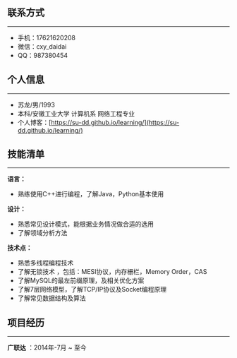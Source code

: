 
## 联系方式
----
- 手机：17621620208
- 微信：cxy_daidai
- QQ：987380454

## 个人信息
----
- 苏龙/男/1993
- 本科/安徽工业大学 计算机系 网络工程专业
- 个人博客：[https://su-dd.github.io/learning/](https://su-dd.github.io/learning/)

## 技能清单
----
**语言：**
- 熟练使用C++进行编程，了解Java，Python基本使用

**设计：**
- 熟悉常见设计模式，能根据业务情况做合适的选用
- 了解领域分析方法

**技术点：**
- 熟悉多线程编程技术
- 了解无锁技术 ，包括：MESI协议，内存栅栏，Memory Order，CAS
- 了解MySQL的最左前缀原理，及相关优化方案
- 了解7层网络模型，了解TCP/IP协议及Socket编程原理
- 了解常见数据结构及算法

## 项目经历
----
**广联达** ：2014年-7月 ~ 至今 
